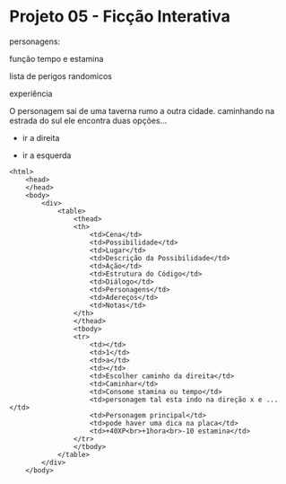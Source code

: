 # Projeto 05 - Ficção Interativa

personagens:

função tempo e estamina

lista de perigos randomicos

experiência

O personagem sai de uma taverna rumo a outra cidade. caminhando na estrada do sul ele encontra duas opções...

- ir a direita

- ir a esquerda

<!DOCTYPE html>
    <html>
        <head>
        </head>
        <body>
            <div>
                <table>
                    <thead>
                    <th>
                    	<td>Cena</td>
                    	<td>Possibilidade</td>
                        <td>Lugar</td>
                        <td>Descrição da Possibilidade</td>
                        <td>Ação</td>
                        <td>Estrutura do Código</td>
                        <td>Diálogo</td>
                        <td>Personagens</td>
                        <td>Adereços</td>
                        <td>Notas</td>
                    </th>
                    </thead>
                	<tbody>
                	<tr>
                        <td></td>
                		<td>1</td>
                        <td>a</td>
                        <td></td>
                        <td>Escolher caminho da direita</td>
                        <td>Caminhar</td>
                        <td>Consome stamina ou tempo</td>
                        <td>personagem tal esta indo na direção x e ...</td>
                        <td>Personagem principal</td>
                        <td>pode haver uma dica na placa</td>
                        <td>+40XP<br>+1hora<br>-10 estamina</td>
                	</tr>
               		</tbody>
                </table>
            </div>
        </body>
</html>
</!doctype>

